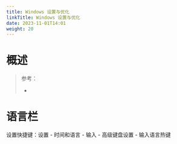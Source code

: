 ```yaml
---
title: Windows 设置与优化
linkTitle: Windows 设置与优化
date: 2023-11-01T14:01
weight: 20
---
```


# 概述

> 参考：
> 
> -

# 语言栏

设置快捷键：设置 - 时间和语言 - 输入 - 高级键盘设置 - 输入语言热键
